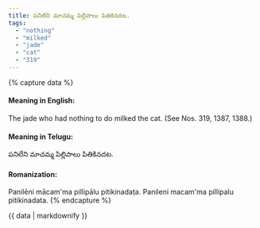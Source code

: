 ```yaml
---
title: పనిలేని మాచమ్మ పిల్లిపాలు పితికినదట.
tags:
  - "nothing"
  - "milked"
  - "jade"
  - "cat"
  - "319"
---
```


{% capture data %}
#### Meaning in English:
The jade who had nothing to do milked the cat.
(See Nos. 319, 1387, 1388.)

#### Meaning in Telugu:
పనిలేని మాచమ్మ పిల్లిపాలు పితికినదట.

#### Romanization:
Panilēni mācam'ma pillipālu pitikinadaṭa.
Panileni macam'ma pillipalu pitikinadata.
{% endcapture %}

{{ data | markdownify }}

